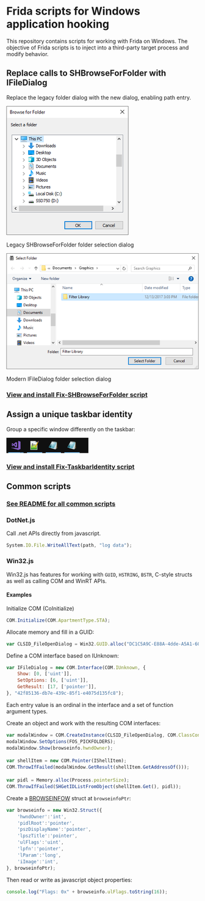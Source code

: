 # Frida scripts for Windows application hooking
This repository contains scripts for working with Frida on Windows.  The objective of Frida scripts is to inject into a third-party target process and modify behavior.

## Replace calls to SHBrowseForFolder with IFileDialog
Replace the legacy folder dialog with the new dialog, enabling path entry.

![Legacy SHBrowseForFolder folder selection dialog](./Fix-SHBrowseForFolder/gfx/SHBrowseForFolder.png)

Legacy SHBrowseForFolder folder selection dialog 

![Modern IFileDialog folder selection dialog](./Fix-SHBrowseForFolder/gfx/IFileDialog.png)

Modern IFileDialog folder selection dialog

### [View and install Fix-SHBrowseForFolder script](./Fix-SHBrowseForFolder/README.md)

## Assign a unique taskbar identity
Group a specific window differently on the taskbar:

![Taskbar showing two notepad buttons](./Fix-TaskbarIdentity/gfx/taskbar.png)

### [View and install Fix-TaskbarIdentity script](./Fix-TaskbarIdentity/README.md)

## Common scripts

### [See README for all common scripts](./common/README.md)

### DotNet.js

Call .net APIs directly from javascript.

```js
System.IO.File.WriteAllText(path, "log data");
```

### Win32.js
Win32.js has features for working with `GUID`, `HSTRING`, `BSTR`, C-style structs as well as calling COM and WinRT APIs.

#### Examples

Initialize COM (CoInitialize)
```js
COM.Initialize(COM.ApartmentType.STA);
```

Allocate memory and fill in a GUID:
```js
var CLSID_FileOpenDialog = Win32.GUID.alloc("DC1C5A9C-E88A-4dde-A5A1-60F82A20AEF7");
```

Define a COM interface based on IUnknown:
```js
var IFileDialog = new COM.Interface(COM.IUnknown, {
	Show: [0, ['uint']],
	SetOptions: [6, ['uint']],
	GetResult: [17, ['pointer']],
}, "42f85136-db7e-439c-85f1-e4075d135fc8");
```
Each entry value is an ordinal in the interface and a set of function argument types.

Create an object and work with the resulting COM interfaces:
```js
var modalWindow = COM.CreateInstance(CLSID_FileOpenDialog, COM.ClassContext.InProc, IFileDialog);
modalWindow.SetOptions(FOS_PICKFOLDERS);
modalWindow.Show(browseinfo.hwndOwner);

var shellItem = new COM.Pointer(IShellItem);
COM.ThrowIfFailed(modalWindow.GetResult(shellItem.GetAddressOf()));

var pidl = Memory.alloc(Process.pointerSize);
COM.ThrowIfFailed(SHGetIDListFromObject(shellItem.Get(), pidl));
```

Create a [BROWSEINFOW](https://docs.microsoft.com/en-us/windows/win32/api/shlobj_core/ns-shlobj_core-browseinfow) struct at `browseinfoPtr`:
```js
var browseinfo = new Win32.Struct({
    'hwndOwner':'int',
    'pidlRoot':'pointer',
    'pszDisplayName':'pointer',
    'lpszTitle':'pointer',
    'ulFlags':'uint',
    'lpfn':'pointer',
    'lParam':'long',
    'iImage':'int',
}, browseinfoPtr);
```

Then read or write as javascript object properties:
```js
console.log("Flags: 0x" + browseinfo.ulFlags.toString(16));
```